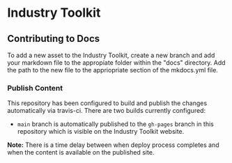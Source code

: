 # Industry Toolkit

## Contributing to Docs

To add a new asset to the Industry Toolkit, create a new branch and add your markdown file to the appropiate folder within the "docs" directory. Add the path to the new file to the appriopriate section of the mkdocs.yml file.

### Publish Content

This repository has been configured to build and publish the changes automatically via travis-ci. There are two builds currently configured:

- `main` branch is automatically published to the `gh-pages` branch in this repository which is visible on the Industry Toolkit website.

**Note:** There is a time delay between when deploy process completes and when the
content is available on the published site.
